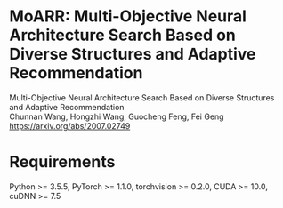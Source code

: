 # MoARR: Multi-Objective Neural Architecture Search Based on Diverse Structures and Adaptive Recommendation

Multi-Objective Neural Architecture Search Based on Diverse Structures and Adaptive Recommendation<br>
Chunnan Wang, Hongzhi Wang, Guocheng Feng, Fei Geng<br>
https://arxiv.org/abs/2007.02749<br>

# Requirements

Python >= 3.5.5, PyTorch >= 1.1.0, torchvision >= 0.2.0, CUDA >= 10.0, cuDNN >= 7.5

